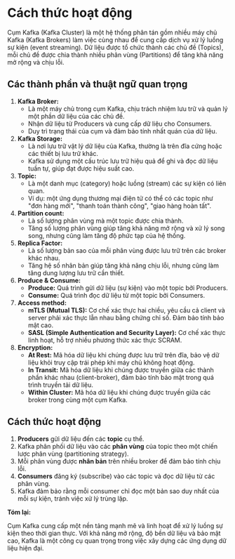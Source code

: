 # Cách thức hoạt động

Cụm Kafka (Kafka Cluster) là một hệ thống phân tán gồm nhiều máy chủ Kafka (Kafka Brokers) làm việc cùng nhau để cung cấp dịch vụ xử lý luồng sự kiện (event streaming). Dữ liệu được tổ chức thành các chủ đề (Topics), mỗi chủ đề được chia thành nhiều phân vùng (Partitions) để tăng khả năng mở rộng và chịu lỗi.

## **Các thành phần và thuật ngữ quan trọng**

1. **Kafka Broker:**
   * Là một máy chủ trong cụm Kafka, chịu trách nhiệm lưu trữ và quản lý một phần dữ liệu của các chủ đề.
   * Nhận dữ liệu từ Producers và cung cấp dữ liệu cho Consumers.
   * Duy trì trạng thái của cụm và đảm bảo tính nhất quán của dữ liệu.
2. **Kafka Storage:**
   * Là nơi lưu trữ vật lý dữ liệu của Kafka, thường là trên đĩa cứng hoặc các thiết bị lưu trữ khác.
   * Kafka sử dụng một cấu trúc lưu trữ hiệu quả để ghi và đọc dữ liệu tuần tự, giúp đạt được hiệu suất cao.
3. **Topic:**
   * Là một danh mục (category) hoặc luồng (stream) các sự kiện có liên quan.
   * Ví dụ: một ứng dụng thương mại điện tử có thể có các topic như "đơn hàng mới", "thanh toán thành công", "giao hàng hoàn tất".
4. **Partition count:**
   * Là số lượng phân vùng mà một topic được chia thành.
   * Tăng số lượng phân vùng giúp tăng khả năng mở rộng và xử lý song song, nhưng cũng làm tăng độ phức tạp của hệ thống.
5. **Replica Factor:**
   * Là số lượng bản sao của mỗi phân vùng được lưu trữ trên các broker khác nhau.
   * Tăng hệ số nhân bản giúp tăng khả năng chịu lỗi, nhưng cũng làm tăng dung lượng lưu trữ cần thiết.
6. **Produce & Consume:**
   * **Produce:** Quá trình gửi dữ liệu (sự kiện) vào một topic bởi Producers.
   * **Consume:** Quá trình đọc dữ liệu từ một topic bởi Consumers.
7. **Access method:**
   * **mTLS (Mutual TLS):** Cơ chế xác thực hai chiều, yêu cầu cả client và server phải xác thực lẫn nhau bằng chứng chỉ số. Đảm bảo tính bảo mật cao.
   * **SASL (Simple Authentication and Security Layer):** Cơ chế xác thực linh hoạt, hỗ trợ nhiều phương thức xác thực SCRAM.
8. **Encryption:**
   * **At Rest:** Mã hóa dữ liệu khi chúng được lưu trữ trên đĩa, bảo vệ dữ liệu khỏi truy cập trái phép khi máy chủ không hoạt động.
   * **In Transit:** Mã hóa dữ liệu khi chúng được truyền giữa các thành phần khác nhau (client-broker), đảm bảo tính bảo mật trong quá trình truyền tải dữ liệu.
   * **Within Cluster:** Mã hóa dữ liệu khi chúng được truyền giữa các broker trong cùng một cụm Kafka.

## **Cách thức hoạt động**

1. **Producers** gửi dữ liệu đến các **topic** cụ thể.
2. Kafka phân phối dữ liệu vào các **phân vùng** của topic theo một chiến lược phân vùng (partitioning strategy).
3. Mỗi phân vùng được **nhân bản** trên nhiều broker để đảm bảo tính chịu lỗi.
4. **Consumers** đăng ký (subscribe) vào các topic và đọc dữ liệu từ các phân vùng.
5. Kafka đảm bảo rằng mỗi consumer chỉ đọc một bản sao duy nhất của mỗi sự kiện, tránh việc xử lý trùng lặp.

**Tóm lại:**

Cụm Kafka cung cấp một nền tảng mạnh mẽ và linh hoạt để xử lý luồng sự kiện theo thời gian thực. Với khả năng mở rộng, độ bền dữ liệu và bảo mật cao, Kafka là một công cụ quan trọng trong việc xây dựng các ứng dụng dữ liệu hiện đại.
